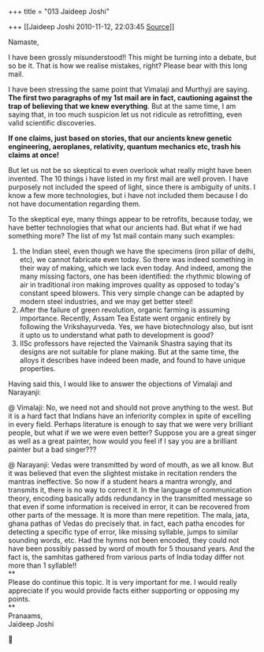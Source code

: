 +++
title = "013 Jaideep Joshi"

+++
[[Jaideep Joshi	2010-11-12, 22:03:45 [Source](https://groups.google.com/g/samskrita/c/d8OA7E-7WOU)]]



Namaste,  
  
I have been grossly misunderstood!! This might be turning into a debate, but so be it. That is how we realise mistakes, right? Please bear with this long mail.  
  
I have been stressing the same point that Vimalaji and Murthyji are saying. **The first two paragraphs of my 1st mail are in fact, cautioning against the trap of believing that we knew everything**. But at the same time, I am saying that, in too much suspicion let us not ridicule as retrofitting, even valid scientific discoveries.  
  
**If one claims, just based on stories, that our ancients knew genetic engineering, aeroplanes, relativity, quantum mechanics etc, trash his claims at once!**  
  
But let us not be so skeptical to even overlook what really might have been invented. The 10 things i have listed in my first mail are well proven. I have purposely not included the speed of light, since there is ambiguity of units. I know a few more technologies, but i have not included them because I do not have documentation regarding them.  
  
To the skeptical eye, many things appear to be retrofits, because today, we have better technologies that what our ancients had. But what if we had something more? The list of my 1st mail contain many such examples:  
1) the Indian steel, even though we have the specimens (iron pillar of delhi, etc), we cannot fabricate even today. So there was indeed something in their way of making, which we lack even today. And indeed, among the many missing factors, one has been identified: the rhythmic blowing of air in traditional iron making improves quality as opposed to today's constant speed blowers. This very simple change can be adapted by modern steel industries, and we may get better steel!  
2) After the failure of green revolution, organic farming is assuming importance. Recently, Assam Tea Estate went organic entirely by following the Vrikshayurveda. Yes, we have biotechnology also, but isnt it upto us to understand what path to development is good?  
3) IISc professors have rejected the Vaimanik Shastra saying that its designs are not suitable for plane making. But at the same time, the alloys it describes have indeed been made, and found to have unique properties.  
  
Having said this, I would like to answer the objections of Vimalaji and Narayanji:  
  
@ Vimalaji: No, we need not and should not prove anything to the west. But it is a hard fact that Indians have an inferiority complex in spite of excelling in every field. Perhaps literature is enough to say that we were very brilliant people, but what if we we were even better? Suppose you are a great singer as well as a great painter, how would you feel if I say you are a brilliant painter but a bad singer???  
  
@ Narayanji: Vedas were transmitted by word of mouth, as we all know. But it was believed that even the slightest mistake in recitation renders the mantras ineffective. So now if a student hears a mantra wrongly, and transmits it, there is no way to correct it. In the language of communication theory, encoding basically adds redundancy in the transmitted message so that even if some information is received in error, it can be recovered from other parts of the message. It is more than mere repetition. The mala, jata, ghana pathas of Vedas do precisely that. in fact, each patha encodes for detecting a specific type of error, like missing syllable, jumps to similar sounding words, etc. Had the hymns not been encoded, they could not have been possibly passed by word of mouth for 5 thousand years. And the fact is, the samhitas gathered from various parts of India today differ not more than 1 syllable!!  
**  
Please do continue this topic. It is very important for me. I would really appreciate if you would provide facts either supporting or opposing my points.  
**  
Pranaams,  
Jaideep Joshi




